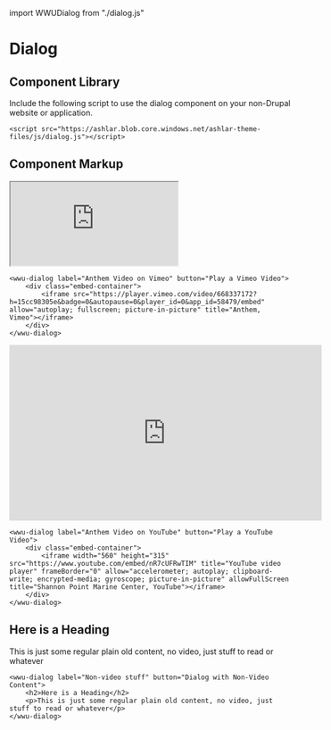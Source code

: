 import WWUDialog from "./dialog.js"

# Dialog

## Component Library
Include the following script to use the dialog component on your non-Drupal website or application.

```
<script src="https://ashlar.blob.core.windows.net/ashlar-theme-files/js/dialog.js"></script>
```

## Component Markup
<wwu-dialog label="Anthem Video on Vimeo" button="Play a Vimeo Video">
    <div className="embed-container">
        <iframe src="https://player.vimeo.com/video/668337172?h=15cc98305e&badge=0&autopause=0&player_id=0&app_id=58479/embed" allow="autoplay; fullscreen; picture-in-picture" title="Anthem, Vimeo"></iframe>
    </div>
</wwu-dialog>

```
<wwu-dialog label="Anthem Video on Vimeo" button="Play a Vimeo Video">
    <div class="embed-container">
        <iframe src="https://player.vimeo.com/video/668337172?h=15cc98305e&badge=0&autopause=0&player_id=0&app_id=58479/embed" allow="autoplay; fullscreen; picture-in-picture" title="Anthem, Vimeo"></iframe>
    </div>
</wwu-dialog>
```

<wwu-dialog label="Anthem Video on YouTube" button="Play a YouTube Video">
    <div className="embed-container">
        <iframe width="560" height="315" src="https://www.youtube.com/embed/nR7cUFRwTIM" title="YouTube video player" frameBorder="0" allow="accelerometer; autoplay; clipboard-write; encrypted-media; gyroscope; picture-in-picture" allowFullScreen title="Shannon Point Marine Center, YouTube"></iframe>
    </div>
</wwu-dialog>

```
<wwu-dialog label="Anthem Video on YouTube" button="Play a YouTube Video">
    <div class="embed-container">
        <iframe width="560" height="315" src="https://www.youtube.com/embed/nR7cUFRwTIM" title="YouTube video player" frameBorder="0" allow="accelerometer; autoplay; clipboard-write; encrypted-media; gyroscope; picture-in-picture" allowFullScreen title="Shannon Point Marine Center, YouTube"></iframe>
    </div>
</wwu-dialog>
```

<wwu-dialog label="Non-video stuff" button="Dialog with Non-Video Content">
    <h2>Here is a Heading</h2>
    <p>This is just some regular plain old content, no video, just stuff to read or whatever</p>
</wwu-dialog>

```
<wwu-dialog label="Non-video stuff" button="Dialog with Non-Video Content">
    <h2>Here is a Heading</h2>
    <p>This is just some regular plain old content, no video, just stuff to read or whatever</p>
</wwu-dialog>
```